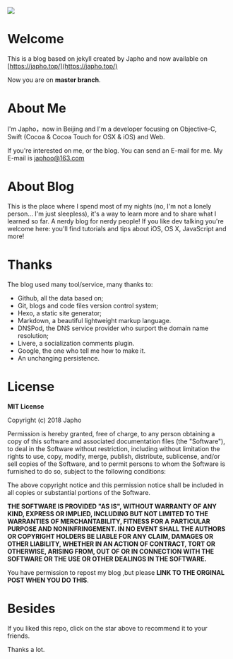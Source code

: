 ![](https://ws1.sinaimg.cn/large/006tNbRwly1fx0sm1hrtgj303k03kq2s.jpg)

# Welcome

This is a blog based on jekyll created by Japho and now available on [https://japho.top/](https://japho.top/)

Now you are on **master branch**.

# About Me

I'm Japho，now in Beijing and I'm a developer focusing on Objective-C, Swift (Cocoa & Cocoa Touch for OSX & iOS) and Web.

If you're interested on me, or the blog. You can send an E-mail for me. My E-mail is [japhoo@163.com](mailto:japhoo@163.com)

# About Blog


This is the place where I spend most of my nights (no, I'm not a lonely person... I'm just sleepless), it's a way to learn more and to share what I learned so far. A nerdy blog for nerdy people! If you like dev talking you're welcome here: you'll find tutorials and tips about iOS, OS X, JavaScript and more!

# Thanks

The blog used many tool/service, many thanks to:

- Github, all the data based on;
- Git, blogs and code files version control system;
- Hexo, a static site generator;
- Markdown, a beautiful lightweight markup language.
- DNSPod, the DNS service provider who surport the domain name resolution;
- Livere, a socialization comments plugin.
- Google, the one who tell me how to make it.
- An unchanging persistence.

# License


**MIT License**

Copyright (c) 2018 Japho

Permission is hereby granted, free of charge, to any person obtaining a copy
of this software and associated documentation files (the "Software"), to deal
in the Software without restriction, including without limitation the rights
to use, copy, modify, merge, publish, distribute, sublicense, and/or sell
copies of the Software, and to permit persons to whom the Software is
furnished to do so, subject to the following conditions:

The above copyright notice and this permission notice shall be included in all
copies or substantial portions of the Software.

**THE SOFTWARE IS PROVIDED "AS IS", WITHOUT WARRANTY OF ANY KIND, EXPRESS OR
IMPLIED, INCLUDING BUT NOT LIMITED TO THE WARRANTIES OF MERCHANTABILITY,
FITNESS FOR A PARTICULAR PURPOSE AND NONINFRINGEMENT. IN NO EVENT SHALL THE
AUTHORS OR COPYRIGHT HOLDERS BE LIABLE FOR ANY CLAIM, DAMAGES OR OTHER
LIABILITY, WHETHER IN AN ACTION OF CONTRACT, TORT OR OTHERWISE, ARISING FROM,
OUT OF OR IN CONNECTION WITH THE SOFTWARE OR THE USE OR OTHER DEALINGS IN THE
SOFTWARE.**

You have permission to repost my blog ,but please **LINK TO THE ORGINAL POST WHEN YOU DO THIS**.

# Besides

If you liked this repo, click on the star above to recommend it to your friends.

Thanks a lot.
